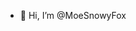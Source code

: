 - 👋 Hi, I’m @MoeSnowyFox


<!---
MoeSnowyFox/MoeSnowyFox is a ✨ special ✨ repository because its `README.md` (this file) appears on your GitHub profile.
You can click the Preview link to take a look at your changes.
--->
